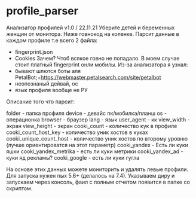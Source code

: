# profile_parser

Анализатор профилей v1.0 / 22.11.21
Уберите детей и беременных женщин от монитора. Ниже говнокод на коленке.
Парсит данные в каждом профиле т.е всего 2 файла:
- fingerprint.json
- Cookies 
Зачем?
Чтоб всякое говно не попадало. В моем случае стоит платный fingerprint онли мобилы.
Из-за анализатора я узнал:
- бывают шлются боты аля PetalBot;+https://webmaster.petalsearch.com/site/petalbot
- неопознаный дейвай, ос
- язык профиля вообще не РУ

Описание того что парсит:

folder - папка профиля
device - девайс пк/мобилка/планш
os - операционка
browser - браузер
lang - язык
user_agent - кк
view_width - экран
view_height - экран
cooki_count - количество кук в профиле
cooki_count_host_key - количество уник хостов в куках
cooki_unique_count_host - количество уник хостов по второму уровню (лучше ориентироватся на этот параметр)
cooki_yandex - Есть ли куки яшки
cooki_yandex_metrika - есть ли куки метрики
cooki_yandex_ad - куки яд рекламы?
cooki_google - есть ли куки гугла

На основе этих данных можете мониторить и удалять левые профили.
Для запуска нужен пых 5.6+ (делалось на 7.4).
Указываем диру и запускаем через консоль, фаил с полным отчетом появится в папке со скриптом.